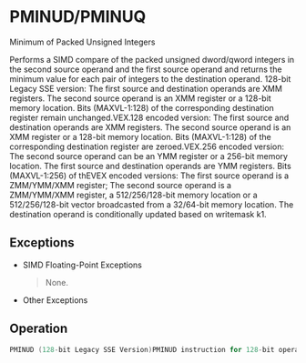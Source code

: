 # PMINUD/PMINUQ

Minimum of Packed Unsigned Integers

Performs a SIMD compare of the packed unsigned dword/qword integers in the second source operand and the first source operand and returns the minimum value for each pair of integers to the destination operand.
128-bit Legacy SSE version: The first source and destination operands are XMM registers.
The second source operand is an XMM register or a 128-bit memory location.
Bits (MAXVL-1:128) of the corresponding destination register remain unchanged.VEX.128 encoded version: The first source and destination operands are XMM registers.
The second source operand is an XMM register or a 128-bit memory location.
Bits (MAXVL-1:128) of the corresponding destination register are zeroed.VEX.256 encoded version: The second source operand can be an YMM register or a 256-bit memory location.
The first source and destination operands are YMM registers.
Bits (MAXVL-1:256) of thEVEX encoded versions: The first source operand is a ZMM/YMM/XMM register; The second source operand is a ZMM/YMM/XMM register, a 512/256/128-bit memory location or a 512/256/128-bit vector broadcasted from a 32/64-bit memory location.
The destination operand is conditionally updated based on writemask k1.

## Exceptions

- SIMD Floating-Point Exceptions
  > None.
- Other Exceptions

## Operation

```C
PMINUD (128-bit Legacy SSE Version)PMINUD instruction for 128-bit operands:IF DEST[31:0] < SRC[31:0] THENDEST[31:0] := DEST[31:0];ELSEDEST[31:0] := SRC[31:0]; FI;(* Repeat operation for 2nd through 7th words in source and destination operands *)IF DEST[127:96] < SRC[127:96] THENDEST[127:96] := DEST[127:96];ELSEDEST[127:96] := SRC[127:96]; FI;DEST[MAXVL-1:128] (Unmodified)VPMINUD (VEX.128 Encoded Version)VPMINUD instruction for 128-bit operands:IF SRC1[31:0] < SRC2[31:0] THENDEST[31:0] := SRC1[31:0];ELSEDEST[31:0] := SRC2[31:0]; FI;(* Repeat operation for 2nd through 3rd dwords in source and destination operands *)IF SRC1[127:96] < SRC2[127:96] THENDEST[127:96] := SRC1[127:96];ELSEDEST[127:96] := SRC2[127:96]; FI;DEST[MAXVL-1:128] := 0VPMINUD (VEX.256 Encoded Version)VPMINUD instruction for 128-bit operands:IF SRC1[31:0] < SRC2[31:0] THENDEST[31:0] := SRC1[31:0];ELSEDEST[31:0] := SRC2[31:0]; FI;(* Repeat operation for 2nd through 7th dwords in source and destination operands *)IF SRC1[255:224] < SRC2[255:224] THENDEST[255:224] := SRC1[255:224];ELSEVPMINUD (EVEX Encoded Versions)(KL, VL) = (4, 128), (8, 256), (16, 512)FOR j := 0 TO KL-1i := j * 32IF k1[j] OR *no writemask* THENIF (EVEX.b = 1) AND (SRC2 *is memory*)THEN IF SRC1[i+31:i] < SRC2[31:0] THEN DEST[i+31:i] := SRC1[i+31:i];ELSE DEST[i+31:i] := SRC2[31:0]; FI;ELSE IF SRC1[i+31:i] < SRC2[i+31:i] THEN DEST[i+31:i] := SRC1[i+31:i];ELSE DEST[i+31:i] := SRC2[i+31:i]; FI;FI;ELSE IF *merging-masking*; merging-maskingTHEN *DEST[i+31:i] remains unchanged*ELSE ; zeroing-maskingDEST[i+31:i] := 0FIFI;ENDFOR;DEST[MAXVL-1:VL] := 0VPMINUQ (EVEX Encoded Versions)(KL, VL) = (2, 128), (4, 256), (8, 512)FOR j := 0 TO KL-1i := j * 64IF k1[j] OR *no writemask* THENIF (EVEX.b = 1) AND (SRC2 *is memory*)THEN IF SRC1[i+63:i] < SRC2[63:0] THEN DEST[i+63:i] := SRC1[i+63:i];ELSE DEST[i+63:i] := SRC2[63:0]; FI;ELSE IF SRC1[i+63:i] < SRC2[i+63:i] THEN DEST[i+63:i] := SRC1[i+63:i];ELSE DEST[i+63:i] := SRC2[i+63:i]; FI;FI;ELSE IF *merging-masking*; merging-maskingTHEN *DEST[i+63:i] remains unchanged*ELSE ; zeroing-maskingDEST[i+63:i] := 0FIFI;Intel C/C++ Compiler Intrinsic EquivalentVPMINUD __m512i _mm512_min_epu32( __m512i a, __m512i b);VPMINUD __m512i _mm512_mask_min_epu32(__m512i s, __mmask16 k, __m512i a, __m512i b);VPMINUD __m512i _mm512_maskz_min_epu32( __mmask16 k, __m512i a, __m512i b);VPMINUQ __m512i _mm512_min_epu64( __m512i a, __m512i b);VPMINUQ __m512i _mm512_mask_min_epu64(__m512i s, __mmask8 k, __m512i a, __m512i b);VPMINUQ __m512i _mm512_maskz_min_epu64( __mmask8 k, __m512i a, __m512i b);VPMINUD __m256i _mm256_mask_min_epu32(__m256i s, __mmask16 k, __m256i a, __m256i b);VPMINUD __m256i _mm256_maskz_min_epu32( __mmask16 k, __m256i a, __m256i b);VPMINUQ __m256i _mm256_mask_min_epu64(__m256i s, __mmask8 k, __m256i a, __m256i b);VPMINUQ __m256i _mm256_maskz_min_epu64( __mmask8 k, __m256i a, __m256i b);VPMINUD __m128i _mm_mask_min_epu32(__m128i s, __mmask8 k, __m128i a, __m128i b);VPMINUD __m128i _mm_maskz_min_epu32( __mmask8 k, __m128i a, __m128i b);VPMINUQ __m128i _mm_mask_min_epu64(__m128i s, __mmask8 k, __m128i a, __m128i b);VPMINUQ __m128i _mm_maskz_min_epu64( __mmask8 k, __m128i a, __m128i b);(V)PMINUD __m128i _mm_min_epu32 ( __m128i a, __m128i b);VPMINUD __m256i _mm256_min_epu32 ( __m256i a, __m256i b);
```
